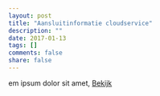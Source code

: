 ```yaml
---
layout: post
title: "Aansluitinformatie cloudservice"
description: ""
date: 2017-01-13
tags: []
comments: false
share: false
---
```

em ipsum dolor sit amet, [Bekijk](http://docs.door2doc.com/swagger/?url=/services/upload/swagger.yml#!/Service_definitie) 

